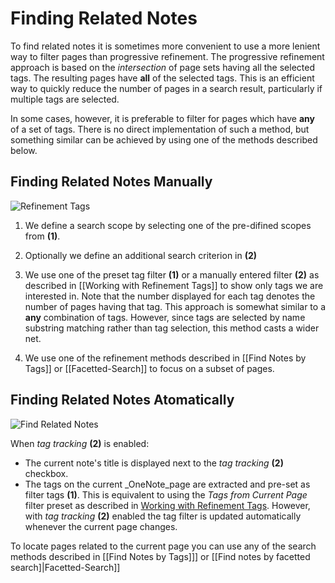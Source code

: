 # Finding Related Notes

To find related notes it is sometimes more convenient to use a more lenient way to filter pages
than progressive refinement. The progressive refinement approach is based on the _intersection_ of
page sets having all the selected tags. The resulting pages have **all** of the selected tags.
This is an efficient way to quickly reduce the number of pages in a search result,
particularly if multiple tags are selected.

In some cases, however, it is preferable to filter for pages which have **any** of a set of tags.
There is no direct implementation of such a method, but something similar can be achieved 
by using one of the methods described below.

## Finding Related Notes Manually

![Refinement Tags](https://github.com/WetHat/OnenoteTaggingKit/wiki/images/FacettedSearch.png)  

1. We define a search scope by selecting one of the pre-difined scopes from **(1)**.
2. Optionally we define an additional search criterion in **(2)**
3. We use one of the preset tag filter **(1)** or a manually entered filter **(2)** as described in
   [[Working with Refinement Tags]] to show only tags we are interested in. Note that the number
   displayed for each tag denotes the number of pages having that tag. This approach is somewhat
   similar to a **any** combination of tags. However, since tags are selected by name substring
   matching rather than tag selection, this method casts a wider net.
   
4. We use one of the refinement methods described in [[Find Notes by Tags]] or [[Facetted-Search]] to
   focus on a subset of pages.

## Finding Related Notes Atomatically

![Find Related Notes](https://github.com/WetHat/OnenoteTaggingKit/wiki/images/FindRelatedNotes.png)

When _tag tracking_ **(2)** is enabled:

* The current note's title is displayed next to the _tag tracking_ **(2)** checkbox.
* The tags on the current _OneNote_page are extracted and pre-set as filter tags **(1)**.
  This is equivalent to using the _Tags from Current Page_ filter preset as described
  in [Working with Refinement Tags](WorkingWithRefinementTags).
  However, with  _tag tracking_ **(2)** enabled the tag filter is updated automatically
  whenever the current page changes.

To locate pages related to the current page you can use any of the
search methods described in [[Find Notes by Tags]]]
or [[Find notes by facetted search]|Facetted-Search]] 